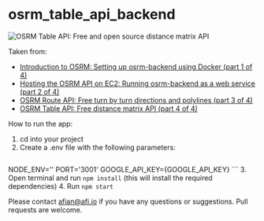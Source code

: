 # osrm_table_api_backend

![OSRM Table API: Free and open source distance matrix API](https://blog.afi.io/content/images/size/w1600/2024/01/find-restaurant.png "OSRM Table API: Free and open source distance matrix API")

Taken from: 
- [Introduction to OSRM: Setting up osrm-backend using Docker (part 1 of 4)](https://www.afi.io/blog/introduction-to-osrm-setting-up-osrm-backend-using-docker/)
- [Hosting the OSRM API on EC2: Running osrm-backend as a web service (part 2 of 4)](https://www.afi.io/blog/hosting-the-osrm-api-on-amazon-ec2-running-osrm-backend-as-a-web-service)
- [OSRM Route API: Free turn by turn directions and polylines (part 3 of 4)](https://afi.io/blog/osrm-route-api-free-directions-api-with-turn-by-turn-directions-and-polylines)
- [OSRM Table API: Free distance matrix API (part 4 of 4)](https://afi.io/blog/osrm-table-api-free-and-open-source-distance-matrix-api/)

 How to run the app:
 1. cd into your project
 2. Create a .env file with the following parameters: 
    ```
   NODE_ENV=''
   PORT='3001'
   GOOGLE_API_KEY={GOOGLE_API_KEY}
    ```
 3. Open terminal and run `npm install` (this will install the required dependencies)
 4. Run `npm start`

Please contact afian@afi.io if you have any questions or suggestions. Pull requests are welcome.
